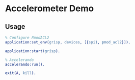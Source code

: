 # Accelerometer Demo

## Usage

```erlang
% Configure PmodACL2
application:set_env(grisp, devices, [{spi1, pmod_acl2}]).

application:start(grisp).

% Accelerando
accelerando:run().

exit(A, kill).
```
